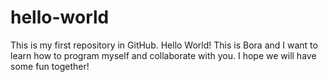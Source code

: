 # hello-world
This is my first repository in GitHub. Hello World!
This is Bora and I want to learn how to program myself and collaborate with you. I hope we will have some fun together!
